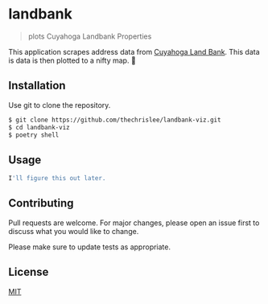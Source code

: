 # landbank

> plots Cuyahoga Landbank Properties

This application scrapes address data from [Cuyahoga Land Bank](https://cuyahogalandbank.org/land-bank-homes/). This data is data is then plotted to a nifty map. :house_with_garden:

## Installation

Use git to clone the repository.

```bash
$ git clone https://github.com/thechrislee/landbank-viz.git
$ cd landbank-viz
$ poetry shell
```

## Usage

```python
I'll figure this out later.
```

## Contributing
Pull requests are welcome. For major changes, please open an issue first to discuss what you would like to change.

Please make sure to update tests as appropriate.

## License
[MIT](https://choosealicense.com/licenses/mit/)
